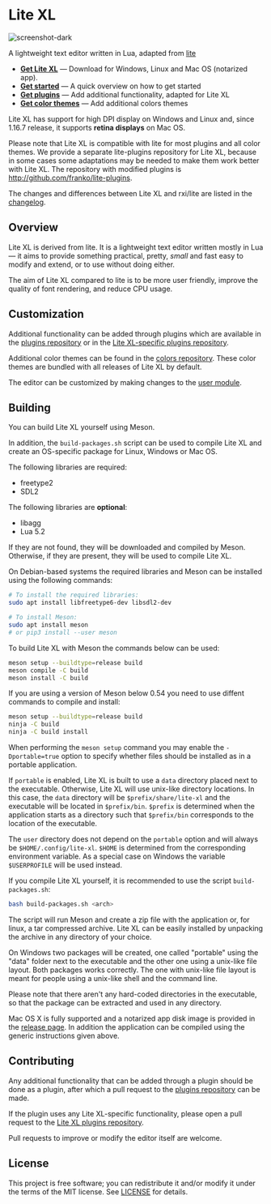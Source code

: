# Lite XL

![screenshot-dark](https://user-images.githubusercontent.com/433545/111063905-66943980-84b1-11eb-9040-3876f1133b20.png)

A lightweight text editor written in Lua, adapted from [lite](https://github.com/rxi/lite)

* **[Get Lite XL](https://github.com/franko/lite-xl/releases/latest)** — Download
  for Windows, Linux and Mac OS (notarized app).
* **[Get started](doc/usage.md)** — A quick overview on how to get started
* **[Get plugins](https://github.com/franko/lite-plugins)** — Add additional
  functionality, adapted for Lite XL
* **[Get color themes](https://github.com/rxi/lite-colors)** — Add additional colors
  themes

Lite XL has support for high DPI display on Windows and Linux and, since 1.16.7 release, it supports **retina displays** on Mac OS.

Please note that Lite XL is compatible with lite for most plugins and all color themes.
We provide a separate lite-plugins repository for Lite XL, because in some cases some adaptations may be needed to make them work better with Lite XL.
The repository with modified plugins is http://github.com/franko/lite-plugins.

The changes and differences between Lite XL and rxi/lite are listed in the [changelog](https://github.com/franko/lite-xl/blob/master/changelog.md).

## Overview

Lite XL is derived from lite. It is a lightweight text editor written mostly in Lua — it aims to provide
something practical, pretty, *small* and fast easy to modify and extend, or to use without doing either.

The aim of Lite XL compared to lite is to be more user friendly, improve the quality of font rendering, and reduce CPU usage.

## Customization
Additional functionality can be added through plugins which are available in
the [plugins repository](https://github.com/rxi/lite-plugins) or in the [Lite XL-specific plugins repository](https://github.com/franko/lite-plugins).

Additional color themes can be found in the [colors repository](https://github.com/rxi/lite-colors).
These color themes are bundled with all releases of Lite XL by default.

The editor can be customized by making changes to the [user module](data/user/init.lua).

## Building

You can build Lite XL yourself using Meson.

In addition, the `build-packages.sh` script can be used to compile Lite XL and create an OS-specific package for Linux, Windows or Mac OS.

The following libraries are required:

- freetype2
- SDL2

The following libraries are **optional**:

- libagg
- Lua 5.2

If they are not found, they will be downloaded and compiled by Meson.
Otherwise, if they are present, they will be used to compile Lite XL.

On Debian-based systems the required libraries and Meson can be installed using the following commands:

```sh
# To install the required libraries:
sudo apt install libfreetype6-dev libsdl2-dev

# To install Meson:
sudo apt install meson
# or pip3 install --user meson
```

To build Lite XL with Meson the commands below can be used:
```sh
meson setup --buildtype=release build
meson compile -C build
meson install -C build
```

If you are using a version of Meson below 0.54 you need to use diffent commands to compile and install:

```sh
meson setup --buildtype=release build
ninja -C build
ninja -C build install
```

When performing the `meson setup` command you may enable the `-Dportable=true` option to specify whether files should be installed as in a portable application.

If `portable` is enabled, Lite XL is built to use a `data` directory placed next to the executable.
Otherwise, Lite XL will use unix-like directory locations.
In this case, the `data` directory will be `$prefix/share/lite-xl` and the executable will be located in `$prefix/bin`.
`$prefix` is determined when the application starts as a directory such that `$prefix/bin` corresponds to the location of the executable.

The `user` directory does not depend on the `portable` option and will always be `$HOME/.config/lite-xl`.
`$HOME` is determined from the corresponding environment variable.
As a special case on Windows the variable `$USERPROFILE` will be used instead.

If you compile Lite XL yourself, it is recommended to use the script `build-packages.sh`:

```sh
bash build-packages.sh <arch>
```

The script will run Meson and create a zip file with the application or, for linux, a tar compressed archive.
Lite XL can be easily installed by unpacking the archive in any directory of your choice.

On Windows two packages will be created, one called "portable" using the "data" folder next to the executable and
the other one using a unix-like file layout. Both packages works correctly. The one with unix-like file layout
is meant for people using a unix-like shell and the command line.

Please note that there aren't any hard-coded directories in the executable, so that the
package can be extracted and used in any directory.

Mac OS X is fully supported and a notarized app disk image is provided in the [release page](https://github.com/franko/lite-xl/releases).
In addition the application can be compiled using the generic instructions given above.

## Contributing
Any additional functionality that can be added through a plugin should be done
as a plugin, after which a pull request to the
[plugins repository](https://github.com/rxi/lite-plugins) can be made.

If the plugin uses any Lite XL-specific functionality, please open a pull request to the
[Lite XL plugins repository](https://github.com/franko/lite-plugins).

Pull requests to improve or modify the editor itself are welcome.

## License
This project is free software; you can redistribute it and/or modify it under
the terms of the MIT license. See [LICENSE](LICENSE) for details.

